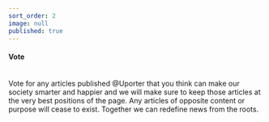 ```yaml
---
sort_order: 2
image: null
published: true
---
```

#### **Vote**
<br>
Vote for any articles published @Uporter that you think can make our society smarter and happier and we will make sure to keep those articles at the very best positions of the page. Any articles of opposite content or purpose will cease to exist. Together we can redefine news from the roots.
